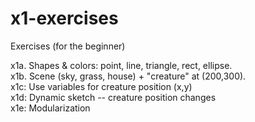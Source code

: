 # x1-exercises
Exercises (for the beginner)

x1a.  Shapes & colors:  point, line, triangle, rect, ellipse.   
x1b.  Scene (sky, grass, house) + "creature" at (200,300).  
x1c:  Use variables for creature position (x,y)  
x1d:  Dynamic sketch -- creature position changes    
x1e:  Modularization
